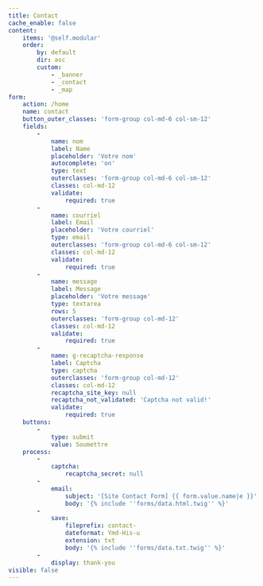 ```yaml
---
title: Contact
cache_enable: false
content:
    items: '@self.modular'
    order:
        by: default
        dir: asc
        custom:
            - _banner
            - _contact
            - _map
form:
    action: /home
    name: contact
    button_outer_classes: 'form-group col-md-6 col-sm-12'
    fields:
        -
            name: nom
            label: Name
            placeholder: 'Votre nom'
            autocomplete: 'on'
            type: text
            outerclasses: 'form-group col-md-6 col-sm-12'
            classes: col-md-12
            validate:
                required: true
        -
            name: courriel
            label: Email
            placeholder: 'Votre courriel'
            type: email
            outerclasses: 'form-group col-md-6 col-sm-12'
            classes: col-md-12
            validate:
                required: true
        -
            name: message
            label: Message
            placeholder: 'Votre message'
            type: textarea
            rows: 5
            outerclasses: 'form-group col-md-12'
            classes: col-md-12
            validate:
                required: true
        -
            name: g-recaptcha-response
            label: Captcha
            type: captcha
            outerclasses: 'form-group col-md-12'
            classes: col-md-12
            recaptcha_site_key: null
            recaptcha_not_validated: 'Captcha not valid!'
            validate:
                required: true
    buttons:
        -
            type: submit
            value: Soumettre
    process:
        -
            captcha:
                recaptcha_secret: null
        -
            email:
                subject: '[Site Contact Form] {{ form.value.name|e }}'
                body: '{% include ''forms/data.html.twig'' %}'
        -
            save:
                fileprefix: contact-
                dateformat: Ymd-His-u
                extension: txt
                body: '{% include ''forms/data.txt.twig'' %}'
        -
            display: thank-you
visible: false
---
```


